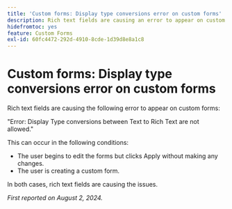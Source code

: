 ```yaml
---
title: 'Custom forms: Display type conversions error on custom forms'
description: Rich text fields are causing an error to appear on custom forms.
hidefromtoc: yes
feature: Custom Forms
exl-id: 60fc4472-292d-4910-8cde-1d39d8e8a1c8
---
```

# Custom forms: Display type conversions error on custom forms

Rich text fields are causing the following error to appear on custom forms:

"Error: Display Type conversions between Text to Rich Text are not allowed."

This can occur in the following conditions:

* The user begins to edit the forms but clicks Apply without making any changes.
* The user is creating a custom form.

In both cases, rich text fields are causing the issues.

_First reported on August 2, 2024._
